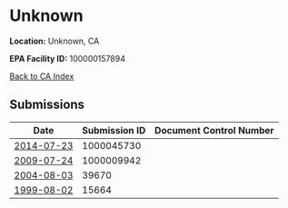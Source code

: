# Unknown

**Location:** Unknown, CA

**EPA Facility ID:** 100000157894

[Back to CA Index](../../index.md)

## Submissions

| Date | Submission ID | Document Control Number |
|------|--------------|-------------------------|
| [2014-07-23](submissions/1000045730.md) | 1000045730 |  |
| [2009-07-24](submissions/1000009942.md) | 1000009942 |  |
| [2004-08-03](submissions/39670.md) | 39670 |  |
| [1999-08-02](submissions/15664.md) | 15664 |  |
